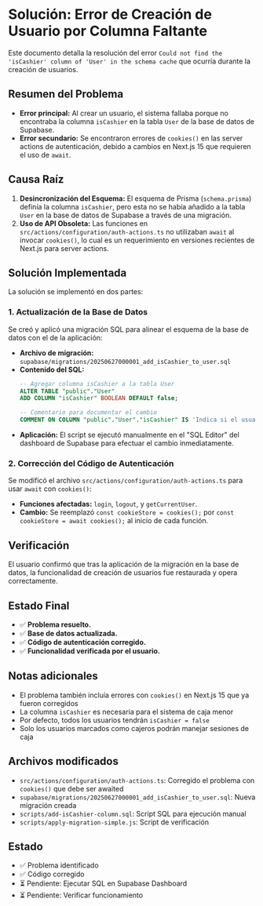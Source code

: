 # Solución: Error de Creación de Usuario por Columna Faltante

Este documento detalla la resolución del error `Could not find the 'isCashier' column of 'User' in the schema cache` que ocurría durante la creación de usuarios.

## Resumen del Problema

- **Error principal:** Al crear un usuario, el sistema fallaba porque no encontraba la columna `isCashier` en la tabla `User` de la base de datos de Supabase.
- **Error secundario:** Se encontraron errores de `cookies()` en las server actions de autenticación, debido a cambios en Next.js 15 que requieren el uso de `await`.

## Causa Raíz

1.  **Desincronización del Esquema:** El esquema de Prisma (`schema.prisma`) definía la columna `isCashier`, pero esta no se había añadido a la tabla `User` en la base de datos de Supabase a través de una migración.
2.  **Uso de API Obsoleta:** Las funciones en `src/actions/configuration/auth-actions.ts` no utilizaban `await` al invocar `cookies()`, lo cual es un requerimiento en versiones recientes de Next.js para server actions.

## Solución Implementada

La solución se implementó en dos partes:

### 1. Actualización de la Base de Datos

Se creó y aplicó una migración SQL para alinear el esquema de la base de datos con el de la aplicación:

- **Archivo de migración:** `supabase/migrations/20250627000001_add_isCashier_to_user.sql`
- **Contenido del SQL:**
  ```sql
  -- Agregar columna isCashier a la tabla User
  ALTER TABLE "public"."User" 
  ADD COLUMN "isCashier" BOOLEAN DEFAULT false;

  -- Comentario para documentar el cambio
  COMMENT ON COLUMN "public"."User"."isCashier" IS 'Indica si el usuario es cajero y puede manejar sesiones de caja';
  ```
- **Aplicación:** El script se ejecutó manualmente en el "SQL Editor" del dashboard de Supabase para efectuar el cambio inmediatamente.

### 2. Corrección del Código de Autenticación

Se modificó el archivo `src/actions/configuration/auth-actions.ts` para usar `await` con `cookies()`:

- **Funciones afectadas:** `login`, `logout`, y `getCurrentUser`.
- **Cambio:** Se reemplazó `const cookieStore = cookies();` por `const cookieStore = await cookies();` al inicio de cada función.

## Verificación

El usuario confirmó que tras la aplicación de la migración en la base de datos, la funcionalidad de creación de usuarios fue restaurada y opera correctamente.

## Estado Final

- ✅ **Problema resuelto.**
- ✅ **Base de datos actualizada.**
- ✅ **Código de autenticación corregido.**
- ✅ **Funcionalidad verificada por el usuario.**

## Notas adicionales

- El problema también incluía errores con `cookies()` en Next.js 15 que ya fueron corregidos
- La columna `isCashier` es necesaria para el sistema de caja menor
- Por defecto, todos los usuarios tendrán `isCashier = false`
- Solo los usuarios marcados como cajeros podrán manejar sesiones de caja

## Archivos modificados

- `src/actions/configuration/auth-actions.ts`: Corregido el problema con `cookies()` que debe ser awaited
- `supabase/migrations/20250627000001_add_isCashier_to_user.sql`: Nueva migración creada
- `scripts/add-isCashier-column.sql`: Script SQL para ejecución manual
- `scripts/apply-migration-simple.js`: Script de verificación

## Estado
- ✅ Problema identificado
- ✅ Código corregido
- ⏳ Pendiente: Ejecutar SQL en Supabase Dashboard
- ⏳ Pendiente: Verificar funcionamiento 